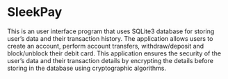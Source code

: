 # SleekPay
This is an user interface program that uses SQLite3 database for storing user’s data and their transaction history. The application allows users to create an account, perform account transfers, withdraw/deposit and block/unblock their debit card. This application ensures the security of the user’s data and their transaction details by encrypting the details before storing in the database using cryptographic algorithms.

